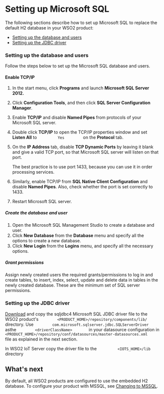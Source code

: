 # Setting up Microsoft SQL

The following sections describe how to set up Microsoft SQL to replace
the default H2 database in your WSO2 product:

-   [Setting up the database and
    users](#SettingupMicrosoftSQL-Settingupthedatabaseandusers)
-   [Setting up the JDBC
    driver](#SettingupMicrosoftSQL-SettinguptheJDBCdriver)

### Setting up the database and users

Follow the steps below to set up the Microsoft SQL database and users.

#### Enable TCP/IP

1.  In the start menu, click **Programs** and launch **Microsoft SQL
    Server 2012.**
2.  Click **Configuration Tools**, and then click **SQL Server
    Configuration Manager**.
3.  Enable **TCP/IP** and disable **Named Pipes** from protocols of your
    Microsoft SQL server.
4.  Double click **TCP/IP** to open the TCP/IP properties window and set
    **Listen All** to `          Yes         ` on the **Protocol** tab.
5.  On the **IP Address** tab, disable **TCP Dynamic Ports** by leaving
    it blank and give a valid TCP port, so that Microsoft SQL server
    will listen on that port.

    The best practice is to use port 1433, because you can use it in
    order processing services.

6.  Similarly, enable TCP/IP from **SQL Native Client Configuration**
    and disable **Named Pipes**. Also, check whether the port is set
    correctly to 1433.
7.  Restart Microsoft SQL server.

##### Create the database and user

1.  Open the Microsoft SQL Management Studio to create a database and
    user.
2.  Click **New Database** from the **Database** menu and specify all
    the options to create a new database.
3.  Click **New Login** from the **Logins** menu, and specify all the
    necessary options.

##### Grant permissions

Assign newly created users the required grants/permissions to log in and
create tables, to insert, index, select, update and delete data in
tables in the newly created database. These are the minimum set of SQL
server permissions.

### Setting up the JDBC driver

[Download](https://msdn.microsoft.com/en-us/data/aa937724.aspx) and copy
the sqljdbc4 Microsoft SQL JDBC driver file to the WSO2 product's
`         <PRODUCT_HOME>/repository/components/lib/        `
directory. Use
`         com.microsoft.sqlserver.jdbc.SQLServerDriver        ` asthe
`         <driverClassName>        ` in your datasource configuration in
`         <PRODUCT_HOME>/repository/conf/datasources/master-datasources.xml        `
file as explained in the next section.

In WSO2 IoT Server copy the driver file to the
`          <IOTS_HOME>/lib         ` directory

## What's next

By default, all WSO2 products are configured to use the embedded H2
database. To configure your product with MSSQL, see [Changing to
MSSQL](../../administer/changing-to-mssql).
